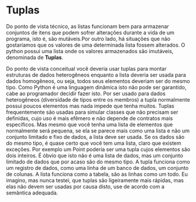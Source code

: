 # Tuplas

Do ponto de vista técnico, as listas funcionam bem para armazenar conjuntos de itens que podem sofrer alterações durante a vida de um programa, isto é, são mutáveis.Por outro lado, há situações que não gostaríamos que os valores de uma determinada lista fossem alterados. O python possui uma lista onde os valores armazenados são imutáveis, denominada de **Tuplas**.

Do ponto de vista conceitual você deveria usar tuplas para montar estruturas de dados heterogêneos enquanto a lista deveria ser usada para dados homogêneos, ou seja, todos seus elementos deveriam ser do mesmo tipo.
Como Python é uma linguagem dinâmica isto não pode ser garantido, cabe ao programador decidir fazer isto.
Por ser usado para dados heterogêneos (diversidade de tipos entre os membros) a tupla normalmente possui poucos elementos mas nada impede que tenha muitos. Tuplas frequentemente são usadas para simular classes que não precisam ser definidas, cujo uso é mais efêmero e não depende de contratos mais específicos.
Mas mesmo que você tenha uma lista de elementos que normalmente será pequena, se ela se parece mais como uma lista e não um conjunto limitado e fixo de dados, a lista deve ser usada.
Se os dados são do mesmo tipo, é quase certo que você tem uma lista, claro que existem exceções. Por exemplo um Point poderia ser uma tupla cujos elementos são dois inteiros. É óbvio que isto não é uma lista de dados, mas um conjunto limitado de dados que por acaso são do mesmo tipo.
A tupla funciona como um registro de dados, como uma linha de um banco de dados, um conjunto de colunas. A lista funciona como a tabela, são as linhas como um todo.
Eu imagino, mas nunca testei, que tuplas são ligeiramente mais rápidas, mas elas não devem ser usadas por causa disto, use de acordo com a semântica adequada.


